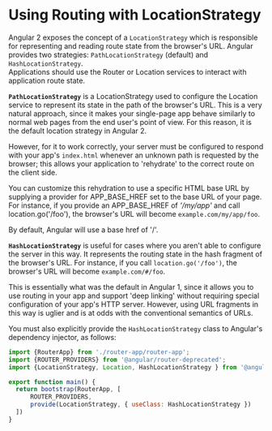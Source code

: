 # Using Routing with LocationStrategy #

Angular 2 exposes the concept of a `LocationStrategy` which is responsible for
representing and reading route state from the browser's URL. Angular provides
two strategies: `PathLocationStrategy` (default) and `HashLocationStrategy`.  
Applications should use the Router or Location services to interact with
application route state.

**`PathLocationStrategy`** is a LocationStrategy used to configure the Location
service to represent its state in the path of the browser's URL. This is a very
natural approach, since it makes your single-page app behave
similarly to normal web pages from the end user's point of view. For this reason,
it is the default location strategy in Angular 2.

However, for it to work correctly, your server must be configured to respond
with your app's `index.html` whenever an unknown path is requested by the browser;
this allows your application to 'rehydrate' to the correct route on the client side.

You can customize this rehydration to use a specific HTML base URL by supplying
a provider for APP_BASE_HREF set to the base URL of your page. For instance,
if you provide an APP_BASE_HREF of _'/my/app'_ and call location.go('/foo'), the
browser's URL will become `example.com/my/app/foo`.

By default, Angular will use a base href of '/'.

**`HashLocationStrategy`** is useful for cases where you aren't able to configure
the server in this way. It represents the routing state in the hash fragment of
the browser's URL. For instance, if you call `location.go('/foo')`, the browser's URL will become `example.com/#/foo`.

This is essentially what was the default in Angular 1, since it allows you to
use routing in your app and support 'deep linking' without requiring special
configuration of your app's HTTP server. However, using URL fragments in this way is uglier and is at odds with the
conventional semantics of URLs.

You must also explicitly provide the `HashLocationStrategy` class to Angular's
dependency injector, as follows:

```javascript
import {RouterApp} from './router-app/router-app';
import {ROUTER_PROVIDERS} from '@angular/router-deprecated';
import {LocationStrategy, Location, HashLocationStrategy } from '@angular/common';

export function main() {
  return bootstrap(RouterApp, [
      ROUTER_PROVIDERS,
      provide(LocationStrategy, { useClass: HashLocationStrategy })
  ])
}
```
